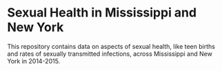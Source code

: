 # Sexual Health in Mississippi and New York
This repository contains data on aspects of sexual health, like teen births and rates of sexually transmitted infections, across Mississippi and New York in 2014-2015. 
